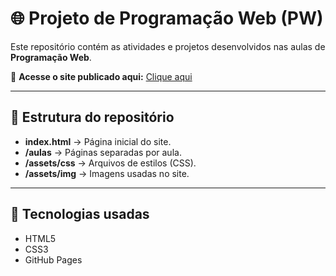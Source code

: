 # 🌐 Projeto de Programação Web (PW)

Este repositório contém as atividades e projetos desenvolvidos nas aulas de **Programação Web**.

🔗 **Acesse o site publicado aqui:** [Clique aqui](https://gabedev1.github.io/PW/)

---

## 📂 Estrutura do repositório
- **index.html** → Página inicial do site.
- **/aulas** → Páginas separadas por aula.
- **/assets/css** → Arquivos de estilos (CSS).
- **/assets/img** → Imagens usadas no site.

---

## 🚀 Tecnologias usadas
- HTML5
- CSS3
- GitHub Pages
